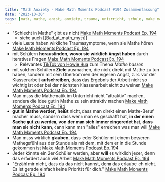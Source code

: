 ```yaml
---
title: "Math Anxiety - Make Math Moments Podcast #194 Zusammenfassung"
date: "2022-10-30"
tags: [math, mathe, angst, anxiety, trauma, unterricht, schule, make_math_moments, podcast, youtube, psychology, schlecht, bad, tiktok, howie_hua]
---
```

- "Schlecht in Mathe" gibt es nicht [Make Math Moments Podcast Ep. 194](https://yewtu.be/watch?v=LqmRa5PX3sQ&t=300) 
	- siehe auch [[Bad_at_math_myth]]
- viele Leute haben wirkliche Traumasymptome, wenn sie Mathe hören [Make Math Moments Podcast Ep. 194](https://yewtu.be/watch?v=LqmRa5PX3sQ&t=930)
- mit Schülern **herausfinden, wovor sie wirklich Angst haben** durch iteratives Fragen [Make Math Moments Podcast Ep. 194](https://yewtu.be/watch?v=LqmRa5PX3sQ&t=1010)
	- Relevantes [TikTok von Howie Hua](https://proxitok.herokuapp.com/@howie_hua/video/7154150035171593518) zum Thema *Mathe hassen*
- mit solchen Schülern **Ziele** ausmachen, die nicht direkt mit Mathe zu tun haben, sondern mit dem Überkommen der eigenen Angst, z. B. vor der Klassenarbeit **aufschreiben**, dass das Ergebnis der Arbeit nicht so wichtig ist oder bei der nächsten Klassenarbeit nicht zu weinen [Make Math Moments Podcast Ep. 194](https://yewtu.be/watch?v=LqmRa5PX3sQ&t=1090)
- Man muss die Mathematik im Unterricht nicht "attraktiv" machen, sondern die Idee gut in Mathe zu sein attraktiv machen [Make Math Moments Podcast Ep. 194](https://yewtu.be/watch?v=LqmRa5PX3sQ&t=1440)
- **gut in Mathe werden, heißt** nicht, dass man direkt einen Mathe-Beruf machen muss, sondern dass wenn man es geschafft hat, **in der einen Sache gut zu werden, von der man sich immer eingeredet hat, dass man sie nicht kann**, dann kann man "alles" erreichen was man will [Make Math Moments Podcast Ep. 194](https://yewtu.be/watch?v=LqmRa5PX3sQ&t=690)
- Man muss wirklich **glauben**, dass jeder Schüler mit einem besseren Mathegefühl aus der Stunde als mit dem, mit dem er in die Stunde gekommen ist [Make Math Moments Podcast Ep. 194](https://yewtu.be/watch?v=LqmRa5PX3sQ&t=1800)
- Jeder könnte ein 2er-Schüler werden, aber **will** es wirklich jeder, denn das erfordert auch viel Arbeit [Make Math Moments Podcast Ep. 194](https://yewtu.be/watch?v=LqmRa5PX3sQ&t=1860)
- "Erzähl mir nicht, dass du das nicht kannst, denn das erlaube ich nicht. Es ist gerade einfach keine Priorität für dich." [Make Math Moments Podcast Ep. 194](https://yewtu.be/watch?v=LqmRa5PX3sQ&t=2000)

